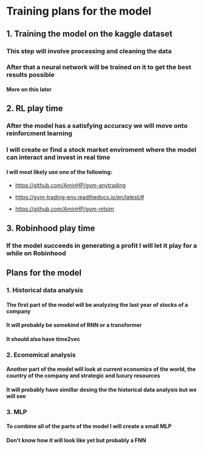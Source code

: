 # Training plans for the model

## 1. Training the model on the kaggle dataset

### This step will involve processing and cleaning the data

### After that a neural network will be trained on it to get the best results possible

#### More on this later

## 2. RL play time

### After the model has a satisfying accuracy we will move onto reinforcment learning

### I will create or find a stock market enviroment where the model can interact and invest in real time

#### I will most likely use one of the following:

- https://github.com/AminHP/gym-anytrading

- https://gym-trading-env.readthedocs.io/en/latest/#

- https://github.com/AminHP/gym-mtsim

## 3. Robinhood play time

### If the model succeeds in generating a profit I will let it play for a while on Robinhood

## Plans for the model

### 1. Historical data analysis

#### The first part of the model will be analyzing the last year of stocks of a company

#### It will probably be somekind of RNN or a transformer

#### It should also have time2vec

### 2. Economical analysis

#### Another part of the model will look at current economics of the world, the country of the company and strategic and luxury resources

#### It will probably have simillar desing the the historical data analysis but we will see

### 3. MLP

#### To combine all of the parts of the model I will create a small MLP

#### Don't know how it will look like yet but probably a FNN
